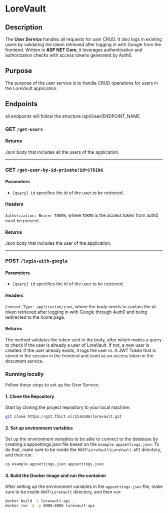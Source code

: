 # LoreVault

## Description
The **User Service** handles all requests for user CRUD. It also logs in existing users by validating the token retrieved after logging in with Google from the frontend. Written in **ASP NET Core**, it leverages authentication and authorization checks with access tokens generated by Auth0.

## Purpose
The purpose of the user service is to handle CRUD operations for users in the LoreVault application.

## Endpoints
all endpoints will follow the structure /api/User/ENDPOINT_NAME

### GET `/get-users`

#### Returns
Json body that includes all the users of the application.

---

### GET `/get-user-by-id-private?id=STRING`

#### Parameters
- `[query] id` specifies the id of the user to be retrieved. 

#### Headers
`Authorization: Bearer TOKEN`, where `TOKEN` is the access token from auth0 must be present.

#### Returns
Json body that includes the user of the application.

---

### POST `/login-with-google`

#### Parameters
- `[query] id` specifies the id of the user to be retrieved. 

#### Headers
`Content-Type: application/json`, where the body needs to contain the id token retrieved after logging in with Google through Auth0 and being redirected to the home page.

#### Returns
The method validates the token sent in the body, after which makes a query to check if the user is already a user of LoreVault. If not, a new user is created. If the user already exists, it logs the user in.
A JWT Token that is stored in the session in the frontend and used as an access token in the document service.

### Running locally
Follow these steps to set up the User Service.

#### 1. Clone the Repository
Start by cloning the project repository to your local machine:
```bash
git clone https://git.fhict.nl/I516586/lorevault.git
```

#### 2. Set up environment variables
Set up the environment variables to be able to connect to the database by creating a appsettings.json file based on the `example.appsettings.json`. To do that, make sure to be inside the `ROOT\LoreVault\LoreVault.API` directory, and then run:
```bash
cp example.appsettings.json appsettings.json
```

#### 3. Build the Docker image and run the container
After setting up the environment variables in the `appsettings.json` file, make sure to be inside `ROOT\LoreVault` directory, and then run:
```bash
docker build -t lorevault-api .
docker run -d -p 8080:8080 lorevault-api
```